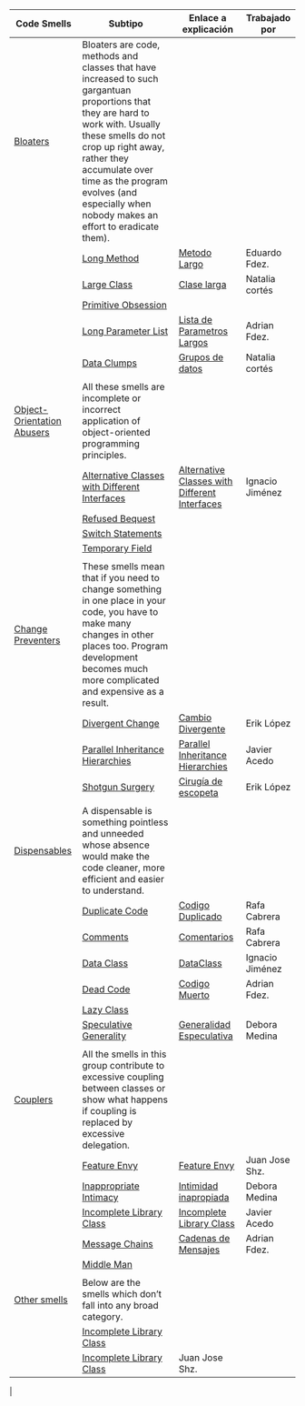 | Code Smells                                                                          | Subtipo                                                                                                                                                                                                                                                                                            | Enlace a explicación                                                                                                | Trabajado por   |
|--------------------------------------------------------------------------------------|----------------------------------------------------------------------------------------------------------------------------------------------------------------------------------------------------------------------------------------------------------------------------------------------------|---------------------------------------------------------------------------------------------------------------------|-----------------|
| [Bloaters](https://refactoring.guru/refactoring/smells/bloaters)                     | Bloaters are code, methods and classes that have increased to such gargantuan proportions that they are hard to work with. Usually these smells do not crop up right away, rather they accumulate over time as the program evolves (and especially when nobody makes an effort to eradicate them). |                                                                                                                     |                 |
|                                                                                      | [Long Method](https://refactoring.guru/es/smells/long-method)                                                                                                                                                                                                                                      | [Metodo Largo](./CodeSmell/LongMethod.md)                                                                           | Eduardo Fdez.   |
|                                                                                      | [Large Class](https://refactoring.guru/es/smells/large-class)                                                                                                                                                                                                                                      | [Clase larga](./CodeSmell/LargeClass.md)                                                                            | Natalia cortés  |
|                                                                                      | [Primitive Obsession](https://refactoring.guru/es/smells/primitive-obsession)                                                                                                                                                                                                                      |                                                                                                                     |                 |
|                                                                                      | [Long Parameter List](https://refactoring.guru/es/smells/long-parameter-list)                                                                                                                                                                                                                      | [Lista de Parametros Largos](./CodeSmell/LongParameterList.md)                                                      | Adrian Fdez.    |
|                                                                                      | [Data Clumps](https://refactoring.guru/es/smells/data-clumps)                                                                                                                                                                                                                                      | [Grupos de datos](./CodeSmell/DataClumps.md)                                                                        | Natalia cortés  |
|                                                                                      |                                                                                                                                                                                                                                                                                                    |                                                                                                                     |                 |
| [Object-Orientation Abusers](https://refactoring.guru/refactoring/smells/oo-abusers) | All these smells are incomplete or incorrect application of object-oriented programming principles.                                                                                                                                                                                                |                                                                                                                     |                 |
|                                                                                      | [Alternative Classes with Different Interfaces](https://refactoring.guru/es/smells/alternative-classes-with-different-interfaces)                                                                                                                                                                  | [Alternative Classes with Different Interfaces](CodeSmell/Alternative_Classes_with_different_interfaces.md)         | Ignacio Jiménez |
|                                                                                      | [Refused Bequest](https://refactoring.guru/es/smells/refused-bequest)                                                                                                                                                                                                                              |                                                                                                                     |                 |
|                                                                                      | [Switch Statements](https://refactoring.guru/es/smells/switch-statements)                                                                                                                                                                                                                          |                                                                                                                     |                 |
|                                                                                      | [Temporary Field](https://refactoring.guru/es/smells/temporary-field)                                                                                                                                                                                                                              |                                                                                                                     |                 |
|                                                                                      |                                                                                                                                                                                                                                                                                                    |                                                                                                                     |                 |
| [Change Preventers](https://refactoring.guru/refactoring/smells/change-preventers)   | These smells mean that if you need to change something in one place in your code, you have to make many changes in other places too. Program development becomes much more complicated and expensive as a result.                                                                                  |                                                                                                                     |                 |
|                                                                                      | [Divergent Change](https://refactoring.guru/es/smells/divergent-change)                                                                                                                                                                                                                            | [Cambio Divergente](./CodeSmell/DivergentChange.md)                                                                 | Erik López      |
|                                                                                      | [Parallel Inheritance Hierarchies](https://refactoring.guru/es/smells/parallel-inheritance-hierarchies)                                                                                                                                                                                            | [Parallel Inheritance Hierarchies](CodeSmell/ParallelInheritanceHierarchies.md)                                     | Javier Acedo    |
|                                                                                      | [Shotgun Surgery](https://refactoring.guru/es/smells/shotgun-surgery)                                                                                                                                                                                                                              | [Cirugía de escopeta](./CodeSmell/ShotgunSurgery.md)                                                                | Erik López      |
|                                                                                      |                                                                                                                                                                                                                                                                                                    |                                                                                                                     |                 |
| [Dispensables](https://refactoring.guru/refactoring/smells/dispensables)             | A dispensable is something pointless and unneeded whose absence would make the code cleaner, more efficient and easier to understand.                                                                                                                                                              |                                                                                                                     |                 |
|                                                                                      | [Duplicate Code](https://refactoring.guru/es/smells/duplicate-code)                                                                                                                                                                                                                                | [Codigo Duplicado](./CodeSmell/DuplicateCode.md)                                                                    | Rafa Cabrera    |
|                                                                                      | [Comments](https://refactoring.guru/es/smells/comments)                                                                                                                                                                                                                                            | [Comentarios](./CodeSmell/Comments.md)                                                                              | Rafa Cabrera    |
|                                                                                      | [Data Class](https://refactoring.guru/es/smells/data-class)                                                                                                                                                                                                                                        | [DataClass](CodeSmell/DataClass.md)                                                                                 | Ignacio Jiménez |
|                                                                                      | [Dead Code](https://refactoring.guru/es/smells/dead-code)                                                                                                                                                                                                                                          | [Codigo Muerto](./CodeSmell/DeadCode.md)                                                                            | Adrian Fdez.    |
|                                                                                      | [Lazy Class](https://refactoring.guru/es/smells/lazy-class)                                                                                                                                                                                                                                        |                                                                                                                     |                 |
|                                                                                      | [Speculative Generality](https://refactoring.guru/es/smells/speculative-generality)                                                                                                                                                                                                                | [Generalidad Especulativa](CodeSmell/SpeculativeGenerality.md)                                                      | Debora Medina   |
|                                                                                      |                                                                                                                                                                                                                                                                                                    |                                                                                                                     |                 |
| [Couplers](https://refactoring.guru/refactoring/smells/couplers)                     | All the smells in this group contribute to excessive coupling between classes or show what happens if coupling is replaced by excessive delegation.                                                                                                                                                |                                                                                                                     |                 |
|                                                                                      | [Feature Envy](https://refactoring.guru/es/smells/feature-envy)                                                                                                                                                                                                                                    | [Feature Envy](https://github.com/IES-Rafael-Alberti/EDES-P4.3.1-Refactoring/blob/main/CodeSmell/Feature%20Envy.md) | Juan Jose Shz.  |
|                                                                                      | [Inappropriate Intimacy](https://refactoring.guru/es/smells/inappropriate-intimacy)                                                                                                                                                                                                                | [Intimidad inapropiada](CodeSmell/InappropiateIntimacy.md)                                                          | Debora Medina   |
|                                                                                      | [Incomplete Library Class](https://refactoring.guru/es/smells/incomplete-library-class)                                                                                                                                                                                                            | [Incomplete Library Class](CodeSmell/IncompleteLibraryClass.md)                                                     | Javier Acedo    | 
|                                                                                      | [Message Chains](https://refactoring.guru/es/smells/message-chains)                                                                                                                                                                                                                                | [Cadenas de Mensajes](./CodeSmell/MessageChains.md)                                                                 | Adrian Fdez.    |
|                                                                                      | [Middle Man](https://refactoring.guru/es/smells/middle-man)                                                                                                                                                                                                                                        |                                                                                                                     |                 |
|                                                                                      |                                                                                                                                                                                                                                                                                                    |                                                                                                                     |                 |
| [Other smells](https://refactoring.guru/refactoring/smells/other)                    | Below are the smells which don’t fall into any broad category.                                                                                                                                                                                                                                     |                                                                                                                     |                 |
|                                                                                      | [Incomplete Library Class](https://refactoring.guru/smells/incomplete-library-class)                                                                                                                                                                                                               |                                                                                                                     |                 |      
|                                                                                      | [Incomplete Library Class](https://github.com/IES-Rafael-Alberti/EDES-P4.3.1-Refactoring/blob/main/CodeSmell/IncompleteLibraryClass.md)                                                                                                                                                            | Juan Jose Shz.                                                                                                      |                 |
| 

